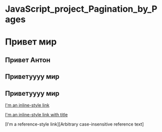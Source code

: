 # JavaScript_project_Pagination_by_Pages
<!-- H1 -->
# Привет мир 
## Привет Антон
 <!--H2  и так далее   -->
## Приветуууу мир  
## Приветуууу мир  
<!-- Ссылка с текстом -->
[I'm an inline-style link](https://www.google.com)
<!-- // при наведении будет хинт Google's Homepage  -->
[I'm an inline-style link with title](https://www.google.com "Google's Homepage") 
<!--  Эта ниже - не рабоатет вроде -->
[I'm a reference-style link][Arbitrary case-insensitive reference text]
